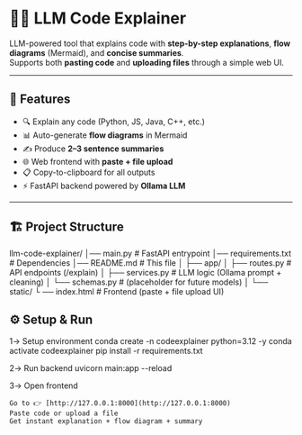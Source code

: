 # 🧑‍💻 LLM Code Explainer

LLM-powered tool that explains code with **step-by-step explanations**, **flow diagrams** (Mermaid), and **concise summaries**.  
Supports both **pasting code** and **uploading files** through a simple web UI.  

---

## 🚀 Features
- 🔍 Explain any code (Python, JS, Java, C++, etc.)
- 📊 Auto-generate **flow diagrams** in Mermaid
- ✍️ Produce **2–3 sentence summaries**
- 🌐 Web frontend with **paste + file upload**
- 📋 Copy-to-clipboard for all outputs
- ⚡ FastAPI backend powered by **Ollama LLM**

---

## 🏗️ Project Structure
llm-code-explainer/
│── main.py # FastAPI entrypoint
│── requirements.txt # Dependencies
│── README.md # This file
│
├── app/
│ ├── routes.py # API endpoints (/explain)
│ ├── services.py # LLM logic (Ollama prompt + cleaning)
│ └── schemas.py # (placeholder for future models)
│
└── static/
└ ── index.html # Frontend (paste + file upload UI)

## ⚙️ Setup & Run
1️-> Setup environment
    conda create -n codeexplainer python=3.12 -y
    conda activate codeexplainer
    pip install -r requirements.txt

2️-> Run backend
    uvicorn main:app --reload

3️-> Open frontend

    Go to 👉 [http://127.0.0.1:8000](http://127.0.0.1:8000)
    Paste code or upload a file
    Get instant explanation + flow diagram + summary

